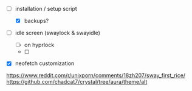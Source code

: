 - [ ] installation / setup script
	- [x] backups?
- [ ] idle screen (swaylock & swayidle)
	- [ ] on hyprlock
	- [ ] 
- [x] neofetch customization


https://www.reddit.com/r/unixporn/comments/18zh207/sway_first_rice/
https://github.com/chadcat7/crystal/tree/aura/theme/alt
